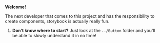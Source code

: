 **Welcome!**

The next developer that comes to this project and has the responsibility to create
components, storybook is actually really fun.

1. **Don't know where to start?**
Just look at the `../Button` folder and you'll be able to slowly understand it in no
time!
